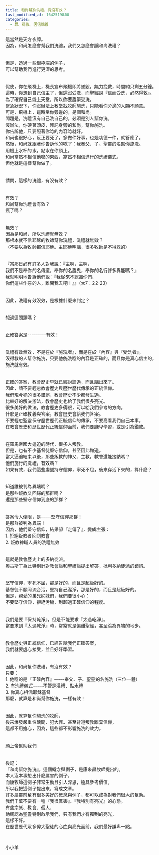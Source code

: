 ```yaml
---
title: 和尚幫你洗禮，有沒有效？
last_modified_at: 1642519800
categories:
  - 罪、得救、因信稱義
---
```


<div>這當然是天方夜譚。</div>

<div>因為，和尚怎麼會幫我們洗禮，我們又怎麼會讓和尚洗禮？</div>

<div>&nbsp;</div>

<div>&nbsp;</div>

<div>但是，透過一些很極端的例子，</div>

<div>可以幫助我們進行更深的思考。</div>

<div>&nbsp;</div>

<div>&nbsp;</div>

<div>假使，你在飛機上，機長宣布飛機即將墜毀，無力挽救，時間約只剩五分鐘。</div>

<div>這時，你想到自己信主了，但還沒受洗，而聖經說『信而受洗，必然得救』。</div>

<div>為了確保自己能上天堂，所以你要趕緊受洗。</div>

<div>緊急狀況下，你沒辦法上教堂找牧師施洗，只能看你旁邊的人願不願意。</div>

<div>可是，飛機上，這時坐你旁邊的，是個和尚。</div>

<div>問題是，洗禮沒有自己洗自己的，必須是別人幫你洗。</div>

<div>沒辦法，你硬著頭皮，拜託身旁的和尚，幫你施洗。</div>

<div>你告訴他，只要照著你唸的內容唸就好。</div>

<div>和尚也很好心，反正要死了，多做件好事，也是功德一件，就答應了。</div>

<div>然後，和尚就跟著你告訴他的唸了：我奉父、子、聖靈的名幫你施洗。</div>

<div>用機上水杯的水，點水在你頭上。</div>

<div>和尚當然不相信他唸的東西，當然不相信進行的洗禮儀式。</div>

<div>但他就是這樣幫你做了。</div>

<div>&nbsp;</div>

<div>&nbsp;</div>

<div>請問，這樣的洗禮，有沒有效？</div>

<div>&nbsp;</div>

<div>&nbsp;</div>

<div>有效？</div>

<div>和尚幫你洗禮會有效？</div>

<div>瘋了嗎？</div>

<div>&nbsp;</div>

<div>&nbsp;</div>

<div>無效？</div>

<div>因為是和尚，所以洗禮就無效？</div>

<div>那根本就不信耶穌的牧師幫你洗禮，洗禮就無效？</div>

<div>（不要以為牧師都信耶穌。主耶穌明講，很多牧師是不得救的）</div>

<div>&nbsp;</div>

<div>&nbsp;</div>

<div>『當那日必有許多人對我說：『主啊，主啊，</div>

<div>我們不是奉你的名傳道，奉你的名趕鬼，奉你的名行許多異能嗎？』</div>

<div>我就明明地告訴他們說：『我從來不認識你們，</div>

<div>你們這些作惡的人，離開我去吧！』』（太7：22-23）</div>

<div>&nbsp;</div>

<div>&nbsp;</div>

<div>因此，洗禮有效沒效，是根據什麼來判定？</div>

<div>&nbsp;</div>

<div>&nbsp;</div>

<div>想過這問題嗎？</div>

<div>&nbsp;</div>

<div>&nbsp;</div>

<div>正確答案是---------有效！</div>

<div>&nbsp;</div>

<div>&nbsp;</div>

<div>洗禮有效無效，不是在於『施洗者』，而是在於『內容』與『受洗者』。</div>

<div>沒得救的人幫你施洗，只要他施洗唸的內容是正確的，而且你是真心信主的，</div>

<div>施洗就有效。</div>

<div>&nbsp;</div>

<div>&nbsp;</div>

<div>正確的答案，教會歷史早就已經討論過，而且講出來了。</div>

<div>因此，請不要輕忽教會歷史與歷世歷代傳承的正統信仰。</div>

<div>我們現今犯的很多錯誤，教會歷史不少都發生過。</div>

<div>比較好的解決辦法，教會歷史也給了我們很多亮光。</div>

<div>很多美好的做法，教會歷史多得很，可以給我們參考的方向。</div>

<div>什麼是正確教義與答案，教會歷史會給我們答案。</div>

<div>不要輕忽聖靈保守歷世歷代正統信仰的傳承，不要高看我們自己本事。</div>

<div>在教會歷史和歷世歷代正統信仰面前，我們要謙卑學習，或是引為鑑戒。</div>

<div>&nbsp;</div>

<div>&nbsp;</div>

<div>在羅馬帝國大逼迫的時代，很多人叛教。</div>

<div>但是，也有不少基督徒堅守信仰，甚至因此殉道。</div>

<div>當大逼迫結束以後，那些叛教的神父、主教，教會還能接納嗎？</div>

<div>他們施行的洗禮，有效嗎？</div>

<div>如果有效，我們這些虔誠持守信仰，寧死不屈，後來存活下來的，算什麼？</div>

<div>&nbsp;</div>

<div>&nbsp;</div>

<div>知道誰被判為異端嗎？</div>

<div>是那些叛教又回歸的那群嗎？</div>

<div>還是那些堅守信仰到底的那群？</div>

<div>&nbsp;</div>

<div>&nbsp;</div>

<div>答案令人傻眼，是-----堅守信仰那群！</div>

<div>是那群被判為異端！</div>

<div>因為，他們堅守信仰，結果卻『走偏了』，變成主張：</div>

<div>1. 拒絕叛教者回到教會</div>

<div>2. 叛教神職人員的洗禮無效</div>

<div>&nbsp;</div>

<div>&nbsp;</div>

<div>這就是教會歷史上的多納徒派。</div>

<div>奧古斯丁為此特別針對教會論和聖禮論提出解答，批判多納徒派的錯誤。</div>

<div>&nbsp;</div>

<div>&nbsp;</div>

<div>堅守信仰，寧死不屈，那是好的，而且是超級好的。</div>

<div>基督徒不願同流合污，堅持自己潔淨，那是好的，而且是超級好的。</div>

<div>但是，親愛的弟兄姊妹們，我們要很小心：</div>

<div>不要堅守信仰，拒絕污穢，到超過正確信仰的程度。</div>

<div>&nbsp;</div>

<div>&nbsp;</div>

<div>我們是要『保持乾淨』，但是不能要求『太過乾淨』。</div>

<div>當要求到『太過乾淨』時，常常就是偏離聖經，甚至淪為異端的地步。</div>

<div>&nbsp;</div>

<div>&nbsp;</div>

<div>教會歷史與正統信仰，已經告訴我們正確答案，</div>

<div>我們就要虛心接受，並且好好學習。</div>

<div>&nbsp;</div>

<div>&nbsp;</div>

<div>因此，和尚幫你洗禮，有沒有效？</div>

<div>只要：</div>

<div>1. 他唸的是『正確內容』-----奉父、子、聖靈的名施洗（三位一體）</div>

<div>2. 有洗禮儀式-----不管是浸禮、點水禮</div>

<div>3. 你真心相信耶穌基督</div>

<div>那麼，就算是和尚幫你施洗，一樣有效！</div>

<div>&nbsp;</div>

<div>&nbsp;</div>

<div>因此，就算幫你施洗的牧師，</div>

<div>後來爆發嚴重性醜聞、犯大罪、甚至背道叛教離棄信仰，</div>

<div>這都不用擔心，因為，這些都不影響施洗的效力。</div>

<div>&nbsp;</div>

<div>&nbsp;</div>

<div>願上帝幫助我們</div>

<div>&nbsp;</div>

<div>&nbsp;</div>

<div>後記：</div>

<div>『和尚幫你施洗』，這個概念與例子，是康來昌牧師提出的。</div>

<div>本人沒本事想出什麼厲害的例子，</div>

<div>而康牧師這例子非常生動且引人深思，極具參考價值。</div>

<div>所以我把這例子提出來，寫成文章。</div>

<div>許多屬靈前輩有很多美好的概念與例子，都可以成為對我們很大的幫助。</div>

<div>我們千萬不要有一種『我很厲害』、『我特別有亮光』的心態。</div>

<div>有些宗派、教會、個人，</div>

<div>動輒認為聖靈特別啟示我們，只有我們才有獨到的亮光，</div>

<div>這樣不好。</div>

<div>在歷世歷代眾多偉大聖徒的心血與亮光面前，我們最好謙卑一點。</div>

<p>&nbsp;</p>

<p>小小羊</p>

<p>&nbsp;</p>

